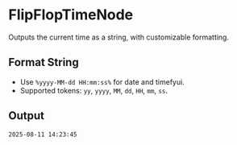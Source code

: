 # FlipFlopTimeNode

Outputs the current time as a string, with customizable formatting.

## Format String
- Use `%yyyy-MM-dd HH:mm:ss%` for date and timefyui.
- Supported tokens: `yy`, `yyyy`, `MM`, `dd`, `HH`, `mm`, `ss`.

## Output
```
2025-08-11 14:23:45
```
